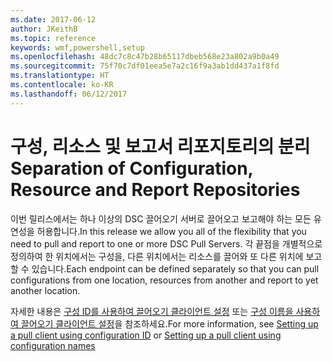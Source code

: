 ```yaml
---
ms.date: 2017-06-12
author: JKeithB
ms.topic: reference
keywords: wmf,powershell,setup
ms.openlocfilehash: 48dc7c8c47b28b65117dbeb568e23a802a9b0a49
ms.sourcegitcommit: 75f70c7df01eea5e7a2c16f9a3ab1dd437a1f8fd
ms.translationtype: HT
ms.contentlocale: ko-KR
ms.lasthandoff: 06/12/2017
---
```

# <a name="separation-of-configuration-resource-and-report-repositories"></a><span data-ttu-id="ddd82-102">구성, 리소스 및 보고서 리포지토리의 분리</span><span class="sxs-lookup"><span data-stu-id="ddd82-102">Separation of Configuration, Resource and Report Repositories</span></span>

<span data-ttu-id="ddd82-103">이번 릴리스에서는 하나 이상의 DSC 끌어오기 서버로 끌어오고 보고해야 하는 모든 유연성을 허용합니다.</span><span class="sxs-lookup"><span data-stu-id="ddd82-103">In this release we allow you all of the flexibility that you need to pull and report to one or more DSC Pull Servers.</span></span> <span data-ttu-id="ddd82-104">각 끝점을 개별적으로 정의하여 한 위치에서는 구성을, 다른 위치에서는 리소스를 끌어와 또 다른 위치에 보고할 수 있습니다.</span><span class="sxs-lookup"><span data-stu-id="ddd82-104">Each endpoint can be defined separately so that you can pull configurations from one location, resources from another and report to yet another location.</span></span> 

<span data-ttu-id="ddd82-105">자세한 내용은 [구성 ID를 사용하여 끌어오기 클라이언트 설정](https://msdn.microsoft.com/powershell/dsc/pullclientconfigid) 또는 [구성 이름을 사용하여 끌어오기 클라이언트 설정](https://msdn.microsoft.com/powershell/dsc/pullclientconfignames)을 참조하세요.</span><span class="sxs-lookup"><span data-stu-id="ddd82-105">For more information, see [Setting up a pull client using configuration ID](https://msdn.microsoft.com/powershell/dsc/pullclientconfigid) or [Setting up a pull client using configuration names](https://msdn.microsoft.com/powershell/dsc/pullclientconfignames)</span></span>

